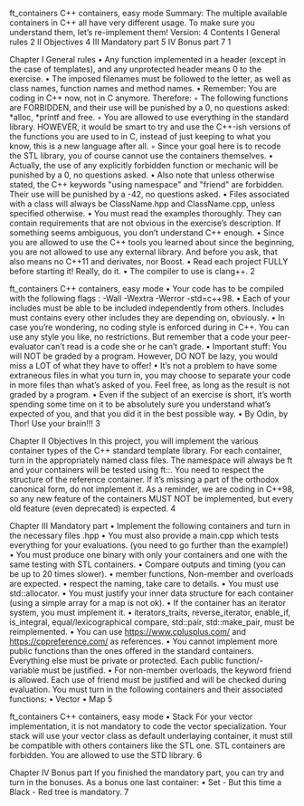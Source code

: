 ft_containers
C++ containers, easy mode
Summary: The multiple available containers in C++ all have very different usage. To
make sure you understand them, let’s re-implement them!
Version: 4
Contents
I General rules 2
II Objectives 4
III Mandatory part 5
IV Bonus part 7
1

Chapter I
General rules
• Any function implemented in a header (except in the case of templates), and any
unprotected header means 0 to the exercise.
• The imposed filenames must be followed to the letter, as well as class names, function names and method names.
• Remember: You are coding in C++ now, not in C anymore. Therefore:
◦ The following functions are FORBIDDEN, and their use will be punished by
a 0, no questions asked: *alloc, *printf and free.
◦ You are allowed to use everything in the standard library. HOWEVER, it
would be smart to try and use the C++-ish versions of the functions you are
used to in C, instead of just keeping to what you know, this is a new language
after all.
◦ Since your goal here is to recode the STL library, you of course cannot use the
containers themselves.
• Actually, the use of any explicitly forbidden function or mechanic will be punished
by a 0, no questions asked.
• Also note that unless otherwise stated, the C++ keywords "using namespace" and
"friend" are forbidden. Their use will be punished by a -42, no questions asked.
• Files associated with a class will always be ClassName.hpp and ClassName.cpp,
unless specified otherwise.
• You must read the examples thoroughly. They can contain requirements that are
not obvious in the exercise’s description. If something seems ambiguous, you don’t
understand C++ enough.
• Since you are allowed to use the C++ tools you learned about since the beginning,
you are not allowed to use any external library. And before you ask, that also means
no C++11 and derivates, nor Boost.
• Read each project FULLY before starting it! Really, do it.
• The compiler to use is clang++.
2

ft_containers C++ containers, easy mode
• Your code has to be compiled with the following flags : -Wall -Wextra -Werror
-std=c++98.
• Each of your includes must be able to be included independently from others.
Includes must contains every other includes they are depending on, obviously.
• In case you’re wondering, no coding style is enforced during in C++. You can use
any style you like, no restrictions. But remember that a code your peer-evaluator
can’t read is a code she or he can’t grade.
• Important stuff: You will NOT be graded by a program. However, DO NOT be
lazy, you would miss a LOT of what they have to offer!
• It’s not a problem to have some extraneous files in what you turn in, you may
choose to separate your code in more files than what’s asked of you. Feel free, as
long as the result is not graded by a program.
• Even if the subject of an exercise is short, it’s worth spending some time on it to
be absolutely sure you understand what’s expected of you, and that you did it in
the best possible way.
• By Odin, by Thor! Use your brain!!!
3

Chapter II
Objectives
In this project, you will implement the various container types of the C++ standard
template library.
For each container, turn in the appropriately named class files.
The namespace will always be ft and your containers will be tested using ft::<container>.
You need to respect the structure of the reference container. If it’s missing a part of the
orthodox canonical form, do not implement it.
As a reminder, we are coding in C++98, so any new feature of the containers MUST NOT
be implemented, but every old feature (even deprecated) is expected.
4

Chapter III
Mandatory part
• Implement the following containers and turn in the necessary files <container>.hpp
• You must also provide a main.cpp which tests everything for your evaluations. (you
need to go further than the example!)
• You must produce one binary with only your containers and one with the same
testing with STL containers.
• Compare outputs and timing (you can be up to 20 times slower).
• member functions, Non-member and overloads are expected.
• respect the naming, take care to details.
• You must use std::allocator.
• You must justify your inner data structure for each container (using a simple array
for a map is not ok).
• If the container has an iterator system, you must implement it.
• iterators_traits, reverse_iterator, enable_if, is_integral, equal/lexicographical compare, 
std::pair, std::make_pair, must be reimplemented.
• You can use https://www.cplusplus.com/ and https://cppreference.com/ as
references.
• You cannot implement more public functions than the ones offered in the standard
containers. Everything else must be private or protected. Each public function/-
variable must be justified.
• For non-member overloads, the keyword friend is allowed. Each use of friend
must be justified and will be checked during evaluation.
You must turn in the following containers and their associated functions:
• Vector
• Map
5

ft_containers C++ containers, easy mode
• Stack
For your vector implementation, it is not mandatory to code the vector<bool> specialization.
Your stack will use your vector class as default underlaying container, it must still be
compatible with others containers like the STL one.
STL containers are forbidden.
You are allowed to use the STD library.
6

Chapter IV
Bonus part
If you finished the mandatory part, you can try and turn in the bonuses.
As a bonus one last container:
• Set - But this time a Black - Red tree is mandatory.
7
